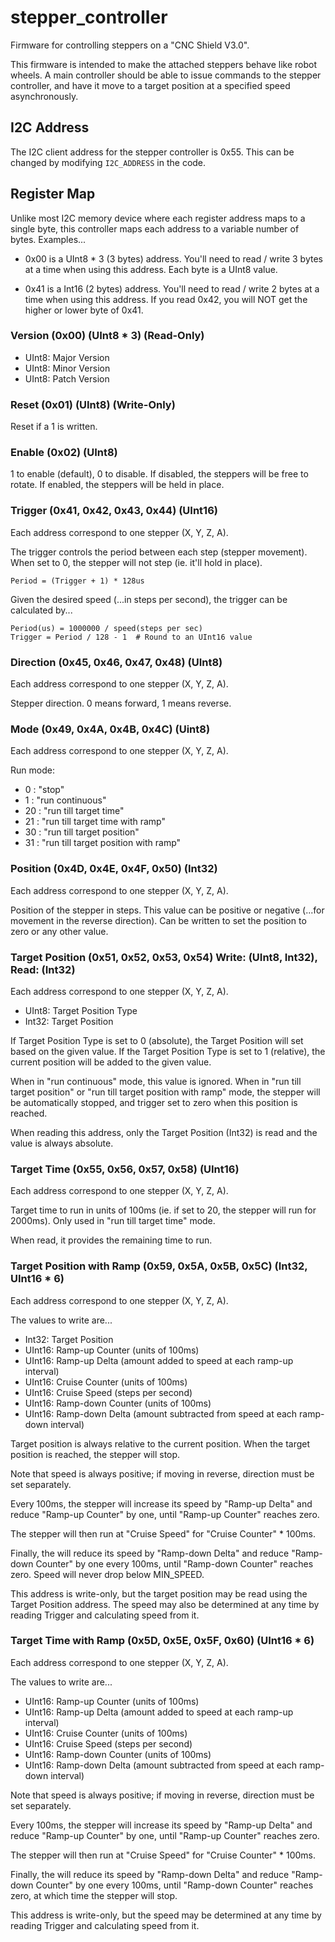 # stepper_controller
Firmware for controlling steppers on a "CNC Shield V3.0".

This firmware is intended to make the attached steppers behave like robot wheels.
A main controller should be able to issue commands to the stepper controller, and have it move to a target position at a specified speed asynchronously.

## I2C Address
The I2C client address for the stepper controller is 0x55.
This can be changed by modifying ```I2C_ADDRESS``` in the code.

## Register Map
Unlike most I2C memory device where each register address maps to a single byte, this controller maps each address to a variable number of bytes.
Examples...

* 0x00 is a UInt8 * 3 (3 bytes) address. You'll need to read / write 3 bytes at a time when using this address.
Each byte is a UInt8 value.

* 0x41 is a Int16 (2 bytes) address. You'll need to read / write 2 bytes at a time when using this address.
If you read 0x42, you will NOT get the higher or lower byte of 0x41.

### Version (0x00) (UInt8 * 3) (Read-Only)
* UInt8: Major Version
* UInt8: Minor Version
* UInt8: Patch Version

### Reset (0x01) (UInt8) (Write-Only)
Reset if a 1 is written.

### Enable (0x02) (UInt8)
1 to enable (default), 0 to disable.
If disabled, the steppers will be free to rotate.
If enabled, the steppers will be held in place.

### Trigger (0x41, 0x42, 0x43, 0x44) (UInt16)
Each address correspond to one stepper (X, Y, Z, A).

The trigger controls the period between each step (stepper movement).
When set to 0, the stepper will not step (ie. it'll hold in place).

```
Period = (Trigger + 1) * 128us
```

Given the desired speed (...in steps per second), the trigger can be calculated by...

```
Period(us) = 1000000 / speed(steps per sec)
Trigger = Period / 128 - 1  # Round to an UInt16 value
```

### Direction (0x45, 0x46, 0x47, 0x48) (UInt8)
Each address correspond to one stepper (X, Y, Z, A).

Stepper direction.
0 means forward, 1 means reverse.

### Mode (0x49, 0x4A, 0x4B, 0x4C) (Uint8)
Each address correspond to one stepper (X, Y, Z, A).

Run mode:
* 0 : "stop"
* 1 : "run continuous"
* 20 : "run till target time"
* 21 : "run till target time with ramp"
* 30 : "run till target position"
* 31 : "run till target position with ramp"

### Position (0x4D, 0x4E, 0x4F, 0x50) (Int32)
Each address correspond to one stepper (X, Y, Z, A).

Position of the stepper in steps.
This value can be positive or negative (...for movement in the reverse direction).
Can be written to set the position to zero or any other value.

### Target Position (0x51, 0x52, 0x53, 0x54) Write: (UInt8, Int32), Read: (Int32)
Each address correspond to one stepper (X, Y, Z, A).

* UInt8: Target Position Type
* Int32: Target Position

If Target Position Type is set to 0 (absolute), the Target Position will set based on the given value.
If the Target Position Type is set to 1 (relative), the current position will be added to the given value.

When in "run continuous" mode, this value is ignored.
When in "run till target position" or "run till target position with ramp" mode, the stepper will be automatically stopped, and trigger set to zero when this position is reached.

When reading this address, only the Target Position (Int32) is read and the value is always absolute.

### Target Time (0x55, 0x56, 0x57, 0x58) (UInt16)
Each address correspond to one stepper (X, Y, Z, A).

Target time to run in units of 100ms (ie. if set to 20, the stepper will run for 2000ms).
Only used in "run till target time" mode.

When read, it provides the remaining time to run.

### Target Position with Ramp (0x59, 0x5A, 0x5B, 0x5C) (Int32, UInt16 * 6)
Each address correspond to one stepper (X, Y, Z, A).

The values to write are...

* Int32: Target Position
* UInt16: Ramp-up Counter (units of 100ms)
* UInt16: Ramp-up Delta (amount added to speed at each ramp-up interval)
* UInt16: Cruise Counter (units of 100ms)
* UInt16: Cruise Speed (steps per second)
* UInt16: Ramp-down Counter (units of 100ms)
* UInt16: Ramp-down Delta (amount subtracted from speed at each ramp-down interval)

Target position is always relative to the current position.
When the target position is reached, the stepper will stop.

Note that speed is always positive; if moving in reverse, direction must be set separately.

Every 100ms, the stepper will increase its speed by "Ramp-up Delta" and reduce "Ramp-up Counter" by one, until "Ramp-up Counter" reaches zero.

The stepper will then run at "Cruise Speed" for "Cruise Counter" * 100ms.

Finally, the will reduce its speed by "Ramp-down Delta" and reduce "Ramp-down Counter" by one every 100ms, until "Ramp-down Counter" reaches zero.
Speed will never drop below MIN_SPEED.

This address is write-only, but the target position may be read using the Target Position address.
The speed may also be determined at any time by reading Trigger and calculating speed from it.

### Target Time with Ramp (0x5D, 0x5E, 0x5F, 0x60) (UInt16 * 6)
Each address correspond to one stepper (X, Y, Z, A).

The values to write are...

* UInt16: Ramp-up Counter (units of 100ms)
* UInt16: Ramp-up Delta (amount added to speed at each ramp-up interval)
* UInt16: Cruise Counter (units of 100ms)
* UInt16: Cruise Speed (steps per second)
* UInt16: Ramp-down Counter (units of 100ms)
* UInt16: Ramp-down Delta (amount subtracted from speed at each ramp-down interval)

Note that speed is always positive; if moving in reverse, direction must be set separately.

Every 100ms, the stepper will increase its speed by "Ramp-up Delta" and reduce "Ramp-up Counter" by one, until "Ramp-up Counter" reaches zero.

The stepper will then run at "Cruise Speed" for "Cruise Counter" * 100ms.

Finally, the will reduce its speed by "Ramp-down Delta" and reduce "Ramp-down Counter" by one every 100ms, until "Ramp-down Counter" reaches zero, at which time the stepper will stop.

This address is write-only, but the speed may be determined at any time by reading Trigger and calculating speed from it.
